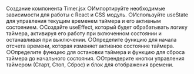 Создание компонента Timer.jsx
○Импортируйте необходимые зависимости для работы с React и CSS модуль.
○Используйте useState для управления текущим временем таймера и его активным состоянием.
○Создайте useEffect, который будет обрабатывать логику таймера, активируя его работу при включенном состоянии и останавливая при выключении.
○Определите функцию для начала отсчета времени, которая изменяет активное состояние таймера.
○Определите функцию для остановки таймера и функцию для сброса таймера до начального состояния.
○Отрендерите кнопки управления таймером (Старт, Стоп, Сброс) и блок для отображения времени.